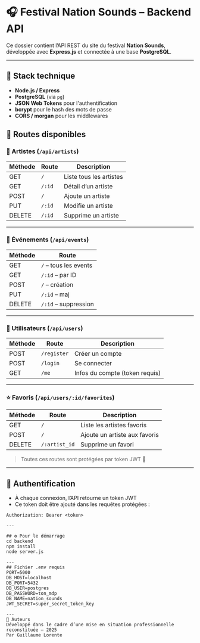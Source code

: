 # 🎧 Festival Nation Sounds – Backend API

Ce dossier contient l’API REST du site du festival **Nation Sounds**, développée avec **Express.js** et connectée à une base **PostgreSQL**.

---

## 🚀 Stack technique

- **Node.js / Express**
- **PostgreSQL** (via `pg`)
- **JSON Web Tokens** pour l'authentification
- **bcrypt** pour le hash des mots de passe
- **CORS / morgan** pour les middlewares

## 🧪 Routes disponibles

### 🎤 Artistes (`/api/artists`)

| Méthode | Route  | Description             |
| ------- | ------ | ----------------------- |
| GET     | `/`    | Liste tous les artistes |
| GET     | `/:id` | Détail d’un artiste     |
| POST    | `/`    | Ajoute un artiste       |
| PUT     | `/:id` | Modifie un artiste      |
| DELETE  | `/:id` | Supprime un artiste     |

---

### 📅 Événements (`/api/events`)

| Méthode | Route                 |
| ------- | --------------------- |
| GET     | `/` – tous les events |
| GET     | `/:id` – par ID       |
| POST    | `/` – création        |
| PUT     | `/:id` – maj          |
| DELETE  | `/:id` – suppression  |

---

### 👤 Utilisateurs (`/api/users`)

| Méthode | Route       | Description                    |
| ------- | ----------- | ------------------------------ |
| POST    | `/register` | Créer un compte                |
| POST    | `/login`    | Se connecter                   |
| GET     | `/me`       | Infos du compte (token requis) |

---

### ⭐ Favoris (`/api/users/:id/favorites`)

| Méthode | Route         | Description                   |
| ------- | ------------- | ----------------------------- |
| GET     | `/`           | Liste les artistes favoris    |
| POST    | `/`           | Ajoute un artiste aux favoris |
| DELETE  | `/:artist_id` | Supprime un favori            |

> Toutes ces routes sont protégées par token JWT 🔐

---

## 🔐 Authentification

- À chaque connexion, l’API retourne un token JWT
- Ce token doit être ajouté dans les requêtes protégées :

```http
Authorization: Bearer <token>

---

## ⚙️ Pour le démarrage
cd backend
npm install
node server.js

---
## Fichier .env requis
PORT=5000
DB_HOST=localhost
DB_PORT=5432
DB_USER=postgres
DB_PASSWORD=ton_mdp
DB_NAME=nation_sounds
JWT_SECRET=super_secret_token_key

---
📌 Auteurs
Développé dans le cadre d’une mise en situation professionnelle reconstituée – 2025
Par Guillaume Lorente
```
